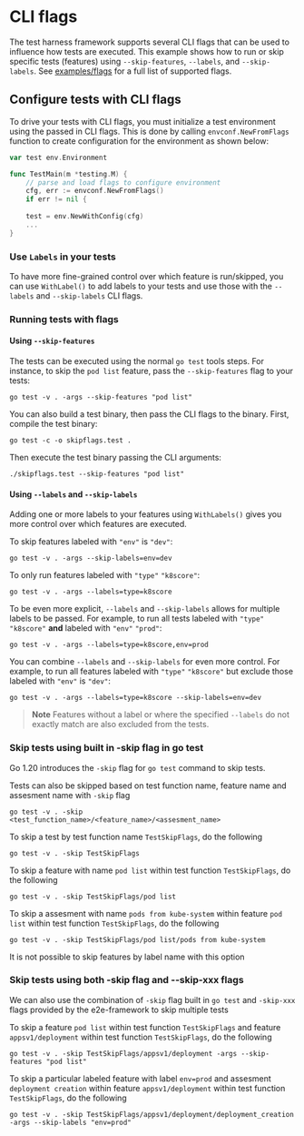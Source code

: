 
# CLI flags

The test harness framework supports several CLI flags that can be used to influence how tests are executed. This example
shows how to run or skip specific tests (features) using `--skip-features`, `--labels`, and `--skip-labels`. See
[examples/flags](../flags/README.md) for a full list of supported flags.

## Configure tests with CLI flags

To drive your tests with CLI flags, you must initialize a test environment using the passed in CLI flags. This is done
by calling `envconf.NewFromFlags` function to create configuration for the environment as shown below:

```go
var test env.Environment

func TestMain(m *testing.M) {
    // parse and load flags to configure environment
	cfg, err := envconf.NewFromFlags()
	if err != nil {
		
    test = env.NewWithConfig(cfg)
    ...
}
```

### Use `Labels` in your tests

To have more fine-grained control over which feature is run/skipped, you can use `WithLabel()` to add labels to your
tests and use those with the `--labels` and `--skip-labels` CLI flags.

### Running tests with flags

#### Using `--skip-features`

The tests can be executed using the normal `go test` tools steps. For instance, to skip the `pod list` feature, pass the
`--skip-features` flag to your tests:

```shell
go test -v . -args --skip-features "pod list"
```

You can also build a test binary, then pass the CLI flags to the binary. First, compile the test binary:

```shell
go test -c -o skipflags.test .
```

Then execute the test binary passing the CLI arguments:

```shell
./skipflags.test --skip-features "pod list"
```

#### Using `--labels` and `--skip-labels`

Adding one or more labels to your features using `WithLabels()` gives you more control over which features are executed.

To skip features labeled with `"env"` is `"dev"`:

```shell
go test -v . -args --skip-labels=env=dev
```

To only run features labeled with `"type"` `"k8score"`:

```shell
go test -v . -args --labels=type=k8score
```

To be even more explicit, `--labels` and `--skip-labels` allows for multiple labels to be passed. For example, to run
all tests labeled with `"type"` `"k8score"` **and** labeled with `"env"` `"prod"`:

```shell
go test -v . -args --labels=type=k8score,env=prod
```

You can combine `--labels` and `--skip-labels` for even more control. For example, to run all features labeled with
`"type"` `"k8score"` but exclude those labeled with `"env"` is `"dev"`:

```shell
go test -v . -args --labels=type=k8score --skip-labels=env=dev
```

> **Note**
> Features without a label or where the specified `--labels` do not exactly match are also excluded from the tests.

### Skip tests using built in -skip flag in go test 

Go 1.20 introduces the `-skip` flag for `go test` command to skip tests. 

Tests can also be skipped based on test function name, feature name and assesment name with `-skip` flag

```shell
go test -v . -skip <test_function_name>/<feature_name>/<assesment_name>
```

To skip a test by test function name `TestSkipFlags`, do the following

```shell
go test -v . -skip TestSkipFlags
```

To skip a feature with name `pod list` within test function `TestSkipFlags`, do the following

```shell
go test -v . -skip TestSkipFlags/pod list
```

To skip a assesment with name `pods from kube-system` within feature `pod list` within test function `TestSkipFlags`,
do the following

```shell
go test -v . -skip TestSkipFlags/pod list/pods from kube-system
``` 

It is not possible to skip features by label name with this option

### Skip tests using both -skip flag and --skip-xxx flags

We can also use the combination of `-skip` flag built in `go test` and `-skip-xxx` flags provided by the e2e-framework
to skip multiple tests

To skip a feature `pod list` within test function `TestSkipFlags` and feature `appsv1/deployment` within test function
`TestSkipFlags`, do the following

```shell
go test -v . -skip TestSkipFlags/appsv1/deployment -args --skip-features "pod list"
```

To skip a particular labeled feature with label `env=prod` and assesment `deployment creation` within feature
`appsv1/deployment` within test function `TestSkipFlags`, do the following

```shell
go test -v . -skip TestSkipFlags/appsv1/deployment/deployment_creation -args --skip-labels "env=prod"
```
